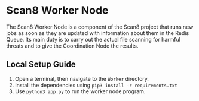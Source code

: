 # Scan8 Worker Node

The Scan8 Worker Node is a component of the Scan8 project that runs new jobs as soon as they are updated with information about them in the Redis Queue. Its main duty is to carry out the actual file scanning for harmful threats and to give the Coordination Node the results.

## Local Setup Guide

1. Open a terminal, then navigate to the ```Worker``` directory.
2. Install the dependencies using ```pip3 install -r requirements.txt```
3. Use ```python3 app.py``` to run the worker node program.
